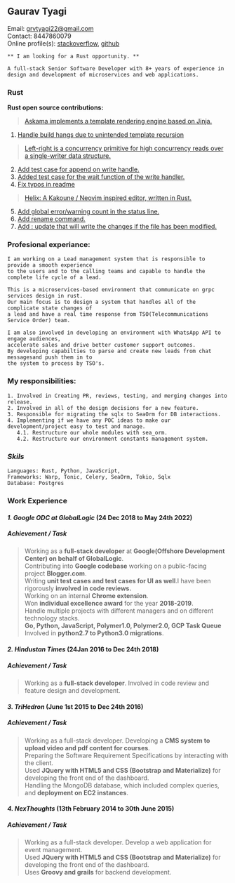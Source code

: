 ## Gaurav Tyagi

Email: grvtyagi22@gmail.com <br>
Contact: 8447860079 <br>
Online profile(s): [stackoverflow](https://stackoverflow.com/users/3405842/grvtyagi), [github](https://github.com/grv07/)
```
** I am looking for a Rust opportunity. **

A full-stack Senior Software Developer with 8+ years of experience in
design and development of microservices and web applications.
```
### Rust
**Rust open source contributions:**
> [Askama implements a template rendering engine based on Jinja.](https://github.com/djc/askama)
1. [Handle build hangs due to unintended template recursion](https://github.com/djc/askama/pull/539)
> [Left-right is a concurrency primitive for high concurrency reads over a single-writer data structure.](https://github.com/jonhoo/left-right)
2. [Add test case for append on write handle.](https://github.com/jonhoo/left-right/pull/89)
3. [Added test case for the wait function of the write handler.](https://github.com/jonhoo/left-right/pull/90)
4. [Fix typos in readme](https://github.com/jonhoo/fantoccini/pull/165)
> [Helix: A Kakoune / Neovim inspired editor, written in Rust.](https://github.com/helix-editor/helix)
5. [Add global error/warning count in the status line.](https://github.com/helix-editor/helix/pull/4569)
6. [Add rename command.](https://github.com/helix-editor/helix/pull/4514)
7. [Add : update that will write the changes if the file has been modified.](https://github.com/helix-editor/helix/pull/4426)

### **Profesional experiance:**
```
I am working on a Lead management system that is responsible to provide a smooth experience
to the users and to the calling teams and capable to handle the complete life cycle of a lead.

This is a microservices-based environment that communicate on grpc services design in rust.
Our main focus is to design a system that handles all of the complicate state changes of 
a lead and have a real time response from TSO(Telecommunications Service Order) team.

I am also involved in developing an environment with WhatsApp API to engage audiences, 
accelerate sales and drive better customer support outcomes. 
By developing capabilties to parse and create new leads from chat messagesand push them in to
the system to process by TSO's.
```

### **My responsibilities:**
```
1. Involved in Creating PR, reviews, testing, and merging changes into release.
2. Involved in all of the design decisions for a new feature.
3. Responsible for migrating the sqlx to SeaOrm for DB interactions.
4. Implementing if we have any POC ideas to make our development/project easy to test and manage.
   4.1. Restructure our whole modules with sea_orm.
   4.2. Restructure our environment constants management system.
```

### *Skils*
```
Languages: Rust, Python, JavaScript,
Frameworks: Warp, Tonic, Celery, SeaOrm, Tokio, Sqlx
Database: Postgres
```

### **Work Experience**

#### *1. Google ODC at GlobalLogic* (24 Dec 2018 to May 24th 2022)
##### Achievement / Task
> Working as a **full-stack developer** at **Google(Offshore Development Center) on behalf of GlobalLogic**.<br>
  Contributing into **Google codebase** working on a public-facing project **Blogger.com**.<br>
  Writing **unit test cases and test cases for UI as well**.I have been rigorously **involved in code reviews.**<br>
  Working on an internal **Chrome extension**.<br>
  Won **individual excellence award** for the year **2018-2019**.<br>
  Handle multiple projects with different managers and on different technology stacks.<br>
  **Go, Python, JavaScript, Polymer1.0, Polymer2.0, GCP Task Queue**
  Involved in **python2.7 to Python3.0 migrations**.


#### *2. Hindustan Times* (24Jan 2016 to Dec 24th 2018)
##### Achievement / Task
> Working as a **full-stack developer**.
  Involved in code review and feature design and development.

#### *3. TriHedron* (June 1st 2015 to Dec 24th 2016)
##### Achievement / Task
 > Working as a full-stack developer.
 Developing a **CMS system to upload video and pdf content for courses**.<br>
 Preparing the Software Requirement Specifications by interacting with the client.<br>
 Used **JQuery with HTML5 and CSS (Bootstrap and Materialize)** for developing the front end of the dashboard.<br>
 Handling the MongoDB database, which included complex queries, and **deployment on EC2 instances**.<br>

#### *4. NexThoughts* (13th February 2014 to 30th June 2015)
##### Achievement / Task
>  Working as a full-stack developer.
  Develop a web application for event management.<br>
  Used **JQuery with HTML5 and CSS (Bootstrap and Materialize)** for developing the front end of the dashboard.<br>
  Uses **Groovy and grails** for backend development.
